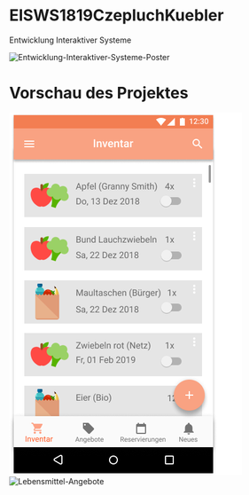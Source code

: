 # EISWS1819CzepluchKuebler
Entwicklung Interaktiver Systeme

![Entwicklung-Interaktiver-Systeme-Poster](./Poster/CzepluchKuebler_PosterEISWS1819.jpg)

# Vorschau des Projektes

![Lebensmittel-Inventar](./MS2/Artefakte/Detailed%20UI/Inventar.png) 
![Lebensmittel-Angebote](./MS2/Artefakte/Detailed%UI/Angebote.png) 


